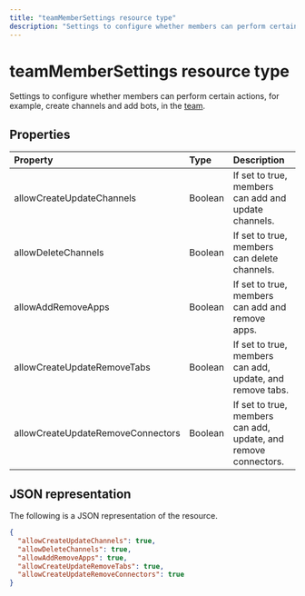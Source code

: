 ```yaml
---
title: "teamMemberSettings resource type"
description: "Settings to configure whether members can perform certain actions, for example, create channels and add bots, in the team."
---
```


# teamMemberSettings resource type



Settings to configure whether members can perform certain actions, for example, create channels and add bots, in the [team](team.md).

## Properties
| Property	   | Type	|Description|
|:---------------|:--------|:----------|
|allowCreateUpdateChannels|Boolean|If set to true, members can add and update channels.|
|allowDeleteChannels|Boolean|If set to true, members can delete channels.|
|allowAddRemoveApps|Boolean|If set to true, members can add and remove apps.|
|allowCreateUpdateRemoveTabs|Boolean|If set to true, members can add, update, and remove tabs. |
|allowCreateUpdateRemoveConnectors|Boolean|If set to true, members can add, update, and remove connectors.|

## JSON representation

The following is a JSON representation of the resource.

<!-- {
  "blockType": "resource",
  "@odata.type": "microsoft.graph.teamMemberSettings"
}-->

```json
{
  "allowCreateUpdateChannels": true,
  "allowDeleteChannels": true,
  "allowAddRemoveApps": true,
  "allowCreateUpdateRemoveTabs": true,
  "allowCreateUpdateRemoveConnectors": true
}
```

<!-- uuid: 8fcb5dbc-d5aa-4681-8e31-b001d5168d79
2015-10-25 14:57:30 UTC -->
<!-- {
  "type": "#page.annotation",
  "description": "team's memberSettings resource",
  "keywords": "",
  "section": "documentation",
  "tocPath": ""
}-->
